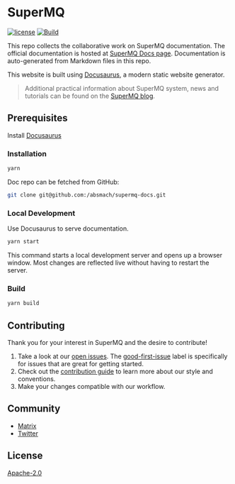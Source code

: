 # SuperMQ

[![license][license]](LICENSE)
[![Build](https://github.com/absmach/supermq-docs/actions/workflows/pages.yaml/badge.svg?branch=main)](https://github.com/absmach/supermq-docs/actions/workflows/pages.yaml)

This repo collects the collaborative work on SuperMQ documentation.
The official documentation is hosted at [SuperMQ Docs page][docs].
Documentation is auto-generated from Markdown files in this repo.

This website is built using [Docusaurus](https://docusaurus.io/), a modern static website generator.

> Additional practical information about SuperMQ system, news and tutorials can be found on the [SuperMQ blog][blog].

## Prerequisites

Install [Docusaurus](https://docusaurus.io/docs/installation)

### Installation

```bash
yarn
```

Doc repo can be fetched from GitHub:

```bash
git clone git@github.com:/absmach/supermq-docs.git
```

### Local Development

Use Docusaurus to serve documentation.

```bash
yarn start
```

This command starts a local development server and opens up a browser window. Most changes are reflected live without having to restart the server.

### Build

```bash
yarn build
```

## Contributing

Thank you for your interest in SuperMQ and the desire to contribute!

1. Take a look at our [open issues](https://github.com/absmach/supermq-docs/issues). The [good-first-issue](https://github.com/absmach/supermq-docs/labels/good-first-issue) label is specifically for issues that are great for getting started.
2. Check out the [contribution guide](CONTRIBUTING.md) to learn more about our style and conventions.
3. Make your changes compatible with our workflow.

## Community

- [Matrix][matrix]
- [Twitter][twitter]

## License

[Apache-2.0](LICENSE)

[matrix]: https://matrix.to/#/#Mainflux_mainflux:gitter.im
[license]: https://img.shields.io/badge/license-Apache%20v2.0-blue.svg
[blog]: https://medium.com/abstract-machines-blog
[twitter]: https://twitter.com/absmach
[docs]: https://docs.magistrala.abstractmachines.fr
